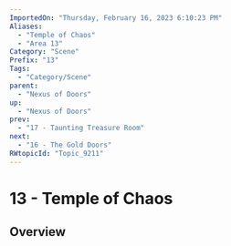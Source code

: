 ```yaml
---
ImportedOn: "Thursday, February 16, 2023 6:10:23 PM"
Aliases:
  - "Temple of Chaos"
  - "Area 13"
Category: "Scene"
Prefix: "13"
Tags:
  - "Category/Scene"
parent:
  - "Nexus of Doors"
up:
  - "Nexus of Doors"
prev:
  - "17 - Taunting Treasure Room"
next:
  - "16 - The Gold Doors"
RWtopicId: "Topic_9211"
---
```

# 13 - Temple of Chaos
## Overview
